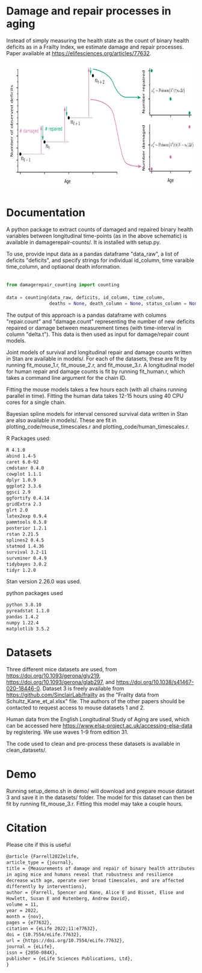 # Damage and repair processes in aging
Instead of simply measuring the health state as the count of binary health deficits as in a Frailty Index, we estimate damage and repair processes. Paper available at https://elifesciences.org/articles/77632.

<p align="center"> 
<img src="diagrams/transitions_schematic_combined.png" width="799" height="343">
</p>


# Documentation
A python package to extract counts of damaged and repaired binary health variables between longitudinal time-points (as in the above schematic) is available in damagerepair-counts/. It is installed with setup.py.

To use, provide input data as a pandas dataframe "data_raw", a list of deficits "deficits", and specify strings for individual id_column, time varaible time_column, and optiaonal death information.

```python

from damagerepair_counting import counting

data = counting(data_raw, deficits, id_column, time_column,
                deaths = None, death_column = None, status_column = None)

```

The output of this approach is a pandas dataframe with columns "repair.count" and "damage.count" representing the number of new deficits repaired or damage between measurement times (with time-interval in column "delta.t"). This data is then used as input for damage/repair count models. 


Joint models of survival and longitudinal repair and damage counts written in Stan are available in models/. For each of the datasets, these are fit by running fit_mouse_1.r, fit_mouse_2.r, and fit_mouse_3.r. A longitudinal model for human repair and damage counts is fit by running fit_human.r, which takes a command line argument for the chain ID.

Fitting the mouse models takes a few hours each (with all chains running parallel in time). Fitting the human data takes 12-15 hours using 40 CPU cores for a single chain. 

Bayesian spline models for interval censored survival data written in Stan are also available in models/. These are fit in plotting_code/mouse_timescales.r and plotting_code/human_timescales.r.

R Packages used:
```
R 4.1.0
abind 1.4-5
caret 6.0-92
cmdstanr 0.4.0
cowplot 1.1.1
dplyr 1.0.9
ggplot2 3.3.6
ggsci 2.9
ggfortify 0.4.14
gridExtra 2.3
glrt 2.0
latex2exp 0.9.4
pammtools 0.5.8
posterior 1.2.1
rstan 2.21.5
splines2 0.4.5
statmod 1.4.36
survival 3.2-11
survminer 0.4.9
tidybayes 3.0.2
tidyr 1.2.0
```

Stan version 2.26.0 was used.

python packages used
```
python 3.8.10
pyreadstat 1.1.0
pandas 1.4.2
numpy 1.22.4
matplotlib 3.5.2
```

# Datasets
Three different mice datasets are used, from https://doi.org/10.1093/gerona/gly219, https://doi.org/10.1093/gerona/glab297, and https://doi.org/10.1038/s41467-020-18446-0. Dataset 3 is freely available from https://github.com/SinclairLab/frailty as the "Frailty data from Schultz_Kane_et_al.xlsx" file. The authors of the other papers should be contacted to request access to mouse datasets 1 and 2.

Human data from the English Longitudinal Study of Aging are used, which can be accessed here https://www.elsa-project.ac.uk/accessing-elsa-data by registering. We use waves 1-9 from edition 31.

The code used to clean and pre-process these datasets is available in clean_datasets/.

# Demo
Running setup_demo.sh in demo/ will download and prepare mouse dataset 3 and save it in the datasets/ folder. The model for this dataset can then be fit by running fit_mouse_3.r. Fitting this model may take a couple hours.

# Citation
Please cite if this is useful

```
@article {Farrell2022elife,
article_type = {journal},
title = {Measurements of damage and repair of binary health attributes in aging mice and humans reveal that robustness and resilience decrease with age, operate over broad timescales, and are affected differently by interventions},
author = {Farrell, Spencer and Kane, Alice E and Bisset, Elise and Howlett, Susan E and Rutenberg, Andrew David},
volume = 11,
year = 2022,
month = {nov},
pages = {e77632},
citation = {eLife 2022;11:e77632},
doi = {10.7554/eLife.77632},
url = {https://doi.org/10.7554/eLife.77632},
journal = {eLife},
issn = {2050-084X},
publisher = {eLife Sciences Publications, Ltd},
}
```
